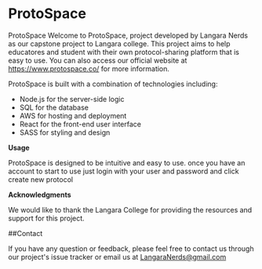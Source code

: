 # ProtoSpace

ProtoSpace
Welcome to ProtoSpace, project developed by Langara Nerds as our capstone project to Langara college. This project aims to help educatores and student with their own protocol-sharing platform that is easy to use. You can also access our official website at https://www.protospace.co/ for more information.

ProtoSpace is built with a combination of technologies including:

* Node.js for the server-side logic
* SQL for the database
* AWS for hosting and deployment
* React for the front-end user interface
* SASS for styling and design

**Usage**

ProtoSpace is designed to be intuitive and easy to use. once you have an account to start to use just login with your user and password and click create new protocol

**Acknowledgments**

We would like to thank the Langara College for providing the resources and support for this project.

##Contact

If you have any question or feedback, please feel free to contact us through our project's issue tracker or email us at LangaraNerds@gmail.com
